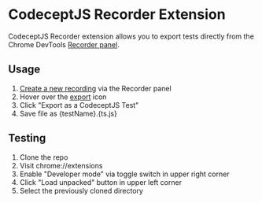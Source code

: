 # CodeceptJS Recorder Extension

CodeceptJS Recorder extension allows you to export tests directly from the Chrome DevTools [Recorder panel](https://goo.gle/devtools-recorder).

## Usage

1. [Create a new recording](https://goo.gle/devtools-recorder#record) via the Recorder panel
2. Hover over the [export](https://goo.gle/devtools-recorder-eference/#export-flows) icon
3. Click "Export as a CodeceptJS Test"
4. Save file as {testName}.{ts.js}

## Testing

1. Clone the repo
2. Visit chrome://extensions
3. Enable "Developer mode" via toggle switch in upper right corner
4. Click "Load unpacked" button in upper left corner
5. Select the previously cloned directory